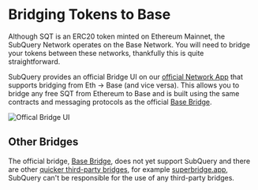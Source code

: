 # Bridging Tokens to Base

Although SQT is an ERC20 token minted on Ethereum Mainnet, the SubQuery Network operates on the Base Network. You will need to bridge your tokens between these networks, thankfully this is quite straightforward.

SubQuery provides an official Bridge UI on our [official Network App](https://app.subquery.network/bridge) that supports bridging from Eth -> Base (and vice versa). This allows you to bridge any free SQT from Ethereum to Base and is built using the same contracts and messaging protocols as the official [Base Bridge](https://bridge.base.org/deposit).

![Offical Bridge UI](/assets/img/network/bridge.jpg)

## Other Bridges

The official bridge, [Base Bridge](https://bridge.base.org/deposit), does not yet support SubQuery and there are other [quicker third-party bridges](https://base.org/ecosystem?tag=bridge), for example [superbridge.app](https://superbridge.app/), SubQuery can't be responsible for the use of any third-party bridges.
